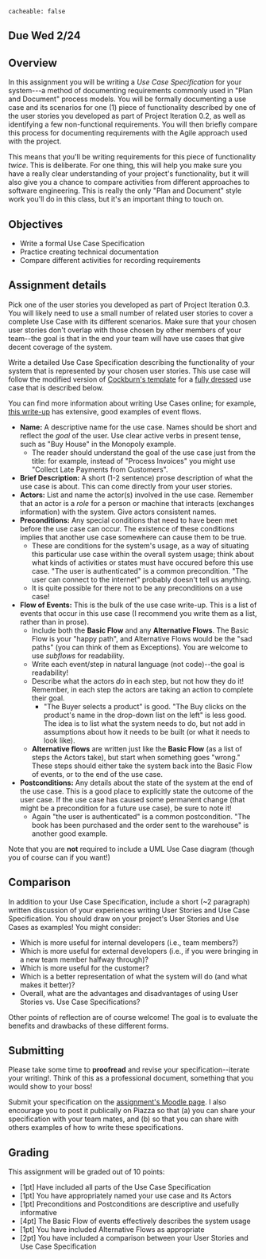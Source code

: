 ```
cacheable: false
```
## **Due Wed 2/24**

## Overview

In this assignment you will be writing a *Use Case Specification* for your system---a method of documenting requirements commonly used in "Plan and Document" process models. You will be formally documenting a use case and its scenarios for one (1) piece of functionality described by one of the user stories you developed as part of Project Iteration 0.2, as well as identifying a few non-functional requirements. You will then briefly compare this process for documenting requirements with the Agile approach used with the project.

This means that you'll be writing requirements for this piece of functionality *twice*. This is deliberate. For one thing, this will help you make sure you have a really clear understanding of your project's functionality, but it will also give you a chance to compare activities from different approaches to software engineering. This is really the only "Plan and Document" style work you'll do in this class, but it's an important thing to touch on.

## Objectives

* Write a formal Use Case Specification
* Practice creating technical documentation
* Compare different activities for recording requirements

## Assignment details

Pick one of the user stories you developed as part of Project Iteration 0.3. You will likely need to use a small number of related user stories to cover a complete Use Case with its different scenarios. Make sure that your chosen user stories don't overlap with those chosen by other members of your team--the goal is that in the end your team will have use cases that give decent coverage of the system.

Write a detailed Use Case Specification describing the functionality of your system that is represented by your chosen user stories. This use case will follow the modified version of [Cockburn's template](http://alistair.cockburn.us/get/2465) for a [fully dressed](https://en.wikipedia.org/wiki/Use_case#Fully_dressed) use case that is described below.

You can find more information about writing Use Cases online; for example, [this write-up](http://agile.csc.ncsu.edu/SEMaterials/UseCaseRequirements.pdf) has extensive, good examples of event flows.

* **Name:** A descriptive name for the use case. Names should be short and reflect the <em>goal</em> of the user. Use clear active verbs in present tense, such as "Buy House" in the Monopoly example.
    * The reader should understand the goal of the use case just from the title: for example, instead of "Process Invoices" you might use "Collect Late Payments from Customers".
* **Brief Description:** A short (1-2 sentence) prose description of what the use case is about. This can come directly from your user stories.
* **Actors:** List and name the actor(s) involved in the use case. Remember that an actor is a *role* for a person or machine that interacts (exchanges information) with the system. Give actors consistent names.
* **Preconditions:** Any special conditions that need to have been met before the use case can occur. The existence of these conditions implies that another use case somewhere can cause them to be true.
    * These are conditions for the system's usage, as a way of situating this particular use case within the overall system usage; think about what kinds of activities or states must have occured before this use case. "The user is authenticated" is a common precondition. "The user can connect to the internet" probably doesn't tell us anything.
    * It is quite possible for there not to be any preconditions on a use case!
* **Flow of Events:** This is the bulk of the use case write-up. This is a list of events that occur in this use case (I recommend you write them as a list, rather than in prose).
    * Include both the **Basic Flow** and any **Alternative Flows**. The Basic Flow is your "happy path", and Alternative Flows would be the "sad paths" (you can think of them as Exceptions). You are welcome to use *subflows* for readability.
    * Write each event/step in natural language (not code)--the goal is readability!
    * Describe what the actors *do* in each step, but not how they do it! Remember, in each step the actors are taking an action to complete their goal.
      * "The Buyer selects a product" is good. "The Buy clicks on the product's name in the drop-down list on the left" is less good. The idea is to list what the system needs to do, but not add in assumptions about how it needs to be built (or what it needs to look like).
    * **Alternative flows** are written just like the **Basic Flow** (as a list of steps the Actors take), but start when something goes "wrong." These steps should either take the system back into the Basic Flow of events, or to the end of the use case.
* **Postconditions:** Any details about the state of the system at the end of the use case. This is a good place to explicitly state the outcome of the user case. If the use case has caused some permanent change (that might be a precondition for a future use case), be sure to note it!
    * Again "the user is authenticated" is a common postcondition. "The book has been purchased and the order sent to the warehouse" is another good example.

Note that you are **not** required to include a UML Use Case diagram (though you of course can if you want!)

## Comparison

In addition to your Use Case Specification, include a short (~2 paragraph) written discussion of your experiences writing User Stories and Use Case Specification. You should draw on your project's User Stories and Use Cases as examples! You might consider:

* Which is more useful for internal developers (i.e., team members?)
* Which is more useful for external developers (i.e., if you were bringing in a new team member halfway through)?
* Which is more useful for the customer?
* Which is a better representation of what the system will do (and what makes it better)?
* Overall, what are the advantages and disadvantages of using User Stories vs. Use Case Specifications?

Other points of reflection are of course welcome! The goal is to evaluate the benefits and drawbacks of these different forms.

## Submitting

Please take some time to **proofread** and revise your specification--iterate your writing!. Think of this as a professional document, something that you would show to your boss!

Submit your specification on the [assignment's Moodle page](https://moodle.pugetsound.edu/moodle/mod/assign/view.php?id=324799). I also encourage you to post it publically on Piazza so that (a) you can share your specification with your team mates, and (b) so that you can share with others examples of how to write these specifications.

## Grading

This assignment will be graded out of 10 points:

* [1pt] Have included all parts of the Use Case Specification
* [1pt] You have appropriately named your use case and its Actors
* [1pt] Preconditions and Postconditions are descriptive and usefully informative
* [4pt] The Basic Flow of events effectively describes the system usage
* [1pt] You have included Alternative Flows as appropriate
* [2pt] You have included a comparison between your User Stories and Use Case Specification

